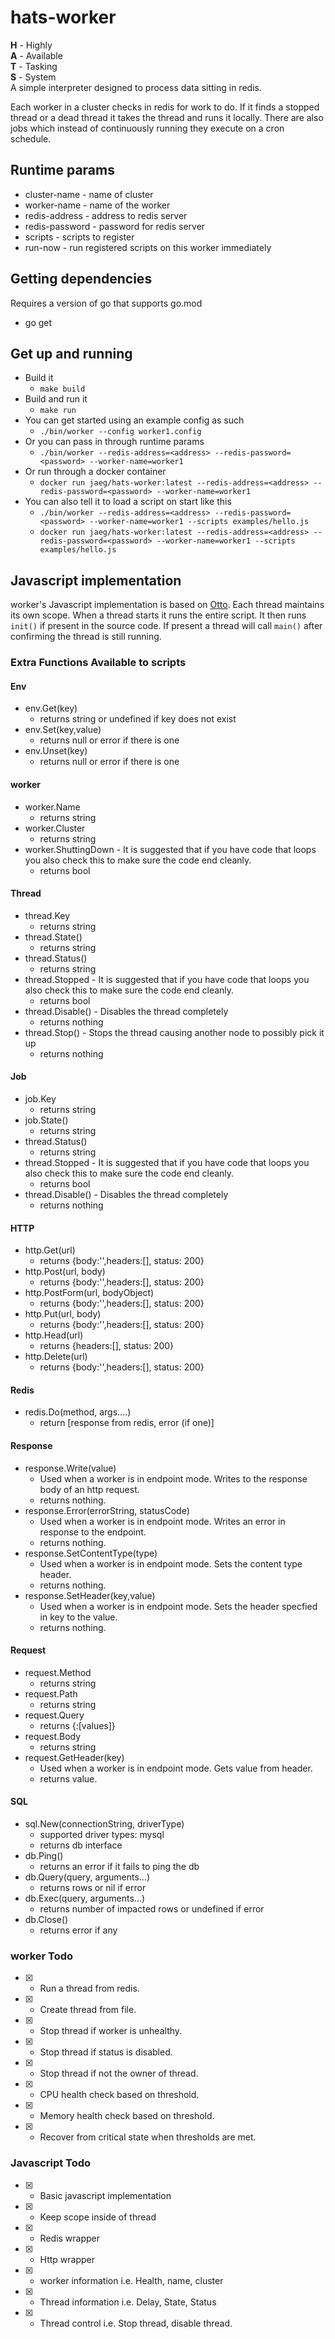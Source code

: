 # hats-worker
**H** - Highly  
**A** - Available  
**T** - Tasking    
**S** - System  
A simple interpreter designed to process data sitting in redis.

Each worker in a cluster checks in redis for work to do.  If it finds a stopped thread or a dead thread it takes the thread and runs it locally. There are also jobs which instead of continuously running they execute on a cron schedule.

## Runtime params
- cluster-name - name of cluster   
- worker-name - name of the worker   
- redis-address - address to redis server  
- redis-password - password for redis server   
- scripts - scripts to register  
- run-now - run registered scripts on this worker immediately

## Getting dependencies
Requires a version of go that supports go.mod
- go get

## Get up and running
- Build it
  - `make build`
- Build and run it
  - `make run`
- You can get started using an example config as such
  -  `./bin/worker --config worker1.config`
- Or you can pass in through runtime params  
  - `./bin/worker --redis-address=<address> --redis-password=<password> --worker-name=worker1`
- Or run through a docker container
  - `docker run jaeg/hats-worker:latest --redis-address=<address> --redis-password=<password> --worker-name=worker1`
- You can also tell it to load a script on start like this
  - `./bin/worker --redis-address=<address> --redis-password=<password> --worker-name=worker1 --scripts examples/hello.js`
  - `docker run jaeg/hats-worker:latest --redis-address=<address> --redis-password=<password> --worker-name=worker1 --scripts examples/hello.js`

## Javascript implementation
worker's Javascript implementation is based on [Otto](https://github.com/robertkrimen/otto).  Each thread maintains its own scope.  When a thread starts it runs the entire script.  It then runs `init()` if present in the source code.  If present a thread will call `main()` after confirming the thread is still running.

### Extra Functions Available to scripts
#### Env
- env.Get(key)
  - returns string or undefined if key does not exist
- env.Set(key,value)
  - returns null or error if there is one
- env.Unset(key)
  - returns null or error if there is one


#### worker
- worker.Name
  - returns string
- worker.Cluster
  - returns string
- worker.ShuttingDown - It is suggested that if you have code that loops you also check this to make sure the code end cleanly.
  - returns bool

#### Thread
- thread.Key
  - returns string
- thread.State() 
  - returns string
- thread.Status()
  - returns string
- thread.Stopped - It is suggested that if you have code that loops you also check this to make sure the code end cleanly.
  - returns bool
- thread.Disable() - Disables the thread completely
  - returns nothing
- thread.Stop() - Stops the thread causing another node to possibly pick it up
  - returns nothing

#### Job
- job.Key
  - returns string
- job.State() 
  - returns string
- thread.Status()
  - returns string
- thread.Stopped - It is suggested that if you have code that loops you also check this to make sure the code end cleanly.
  - returns bool
- thread.Disable() - Disables the thread completely
  - returns nothing

#### HTTP
- http.Get(url)
  - returns {body:'',headers:[], status: 200}
- http.Post(url, body)
  - returns {body:'',headers:[], status: 200}
- http.PostForm(url, bodyObject)
  - returns {body:'',headers:[], status: 200}
- http.Put(url, body)
  - returns {body:'',headers:[], status: 200}
- http.Head(url)
  - returns {headers:[], status: 200}
- http.Delete(url)
  - returns {body:'',headers:[], status: 200}

#### Redis
- redis.Do(method, args....)
  - return [response from redis, error (if one)]

#### Response
- response.Write(value)
  - Used when a worker is in endpoint mode.  Writes to the response body of an http request.
  - returns nothing.
- response.Error(errorString, statusCode)
  - Used when a worker is in endpoint mode.  Writes an error in response to the endpoint.
  - returns nothing.  
- response.SetContentType(type)
  - Used when a worker is in endpoint mode.  Sets the content type header.
  - returns nothing.  
- response.SetHeader(key,value)
  - Used when a worker is in endpoint mode.  Sets the header specfied in key to the value.
  - returns nothing.  

#### Request
- request.Method
  - returns string
- request.Path
  - returns string
- request.Query
  - returns {<name>:[values]}
- request.Body
  - returns string
- request.GetHeader(key)
  - Used when a worker is in endpoint mode.  Gets value from header.
  - returns value.  

#### SQL
- sql.New(connectionString, driverType)
  - supported driver types: mysql
  - returns db interface
- db.Ping()
  - returns an error if it fails to ping the db
- db.Query(query, arguments...)
  - returns rows or nil if error
- db.Exec(query, arguments...)
  - returns number of impacted rows or undefined if error
- db.Close()
  - returns error if any
 

### worker Todo
- [x] - Run a thread from redis.
- [x] - Create thread from file.
- [x] - Stop thread if worker is unhealthy.
- [x] - Stop thread if status is disabled.
- [x] - Stop thread if not the owner of thread.
- [x] - CPU health check based on threshold.
- [x] - Memory health check based on threshold.
- [x] - Recover from critical state when thresholds are met.

### Javascript Todo
- [x] - Basic javascript implementation
- [x] - Keep scope inside of thread
- [x] - Redis wrapper
- [x] - Http wrapper
- [x] - worker information i.e. Health, name, cluster
- [x] - Thread information i.e. Delay, State, Status
- [x] - Thread control i.e. Stop thread, disable thread.
